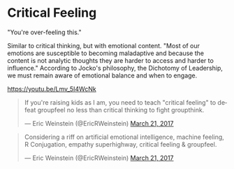 # Critical Feeling

"You're over-feeling this."

Similar to critical thinking, but with emotional content. "Most of our emotions are susceptible to becoming maladaptive and because the content is not analytic thoughts they are harder to access and harder to influence." According to Jocko's philosophy, the Dichotomy of Leadership, we must remain aware of emotional balance and when to engage.

https://youtu.be/Lmv_5I4WcNk

<blockquote class="twitter-tweet"><p lang="en" dir="ltr">If you&#39;re raising kids as I am, you need to teach &quot;critical feeling&quot; to defeat groupfeel no less than critical thinking to fight groupthink.</p>&mdash; Eric Weinstein (@EricRWeinstein) <a href="https://twitter.com/EricRWeinstein/status/844198341189627904?ref_src=twsrc%5Etfw">March 21, 2017</a></blockquote> <script async src="https://platform.twitter.com/widgets.js" charset="utf-8"></script>


<blockquote class="twitter-tweet"><p lang="en" dir="ltr">Considering a riff on artificial emotional intelligence, machine feeling, R Conjugation, empathy superhighway, critical feeling &amp; groupfeel.</p>&mdash; Eric Weinstein (@EricRWeinstein) <a href="https://twitter.com/EricRWeinstein/status/844208712763887616?ref_src=twsrc%5Etfw">March 21, 2017</a></blockquote> <script async src="https://platform.twitter.com/widgets.js" charset="utf-8"></script>